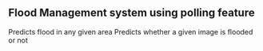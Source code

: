 ## Flood Management system using polling feature
 Predicts flood in any given area 
 Predicts whether a given image is flooded or not

